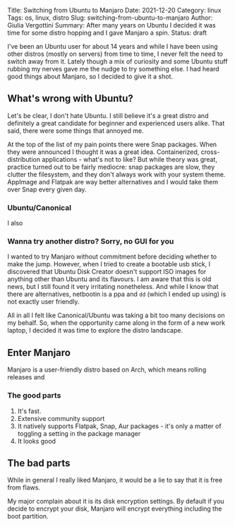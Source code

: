 Title: Switching from Ubuntu to Manjaro
Date: 2021-12-20
Category: linux
Tags: os, linux, distro
Slug: switching-from-ubuntu-to-manjaro
Author: Giulia Vergottini
Summary: After many years on Ubuntu I decided it was time for some distro hopping and I gave Manjaro a spin.
Status: draft

I've been an Ubuntu user for about 14 years and while I have been using other distros (mostly on servers) from time to time, I never felt the need to switch away from it. Lately though a mix of curiosity and some Ubuntu stuff rubbing my nerves gave me the nudge to try something else. I had heard good things about Manjaro, so I decided to give it a shot.

## What's wrong with Ubuntu?

Let's be clear, I don't hate Ubuntu. I still believe it's a great distro and definitely a great candidate for beginner and experienced users alike. That said, there were some things that annoyed me.

At the top of the list of my pain points there were Snap packages. When they were announced I thought it was a great idea. Containerized, cross-distribution applications - what's not to like? But while theory was great, practice turned out to be fairly mediocre: snap packages are slow, they clutter the filesystem, and they don't always work with your system theme. AppImage and Flatpak are way better alternatives and I would take them over Snap every given day.

### Ubuntu/Canonical
I also

### Wanna try another distro? Sorry, no GUI for you

I wanted to try Manjaro without commitment before deciding whether to make the jump. However, when I tried to create a bootable usb stick, I discovered that Ubuntu Disk Creator doesn't support ISO images for anything other than Ubuntu and its flavours. I am aware that this is old news, but I still found it very irritating nonetheless. And while I know that there are alternatives, netbootin is a ppa and `dd` (which I ended up using) is not exactly user friendly.

All in all I felt like Canonical/Ubuntu was taking a bit too many decisions on my behalf. So, when the opportunity came along in the form of a new work laptop, I decided it was time to explore the distro landscape.

## Enter Manjaro

Manjaro is a user-friendly distro based on Arch, which means rolling releases and

### The good parts


1. It's fast.
2. Extensive community support
3. It natively supports Flatpak, Snap, Aur packages - it's only a matter of toggling a setting in the package manager
4. It looks good

## The bad parts

While in general I really liked Manjaro, it would be a lie to say that it is free from flaws.

My major complain about it is its disk encryption settings. By default if you decide to encrypt your disk, Manjaro will encrypt everything including the boot partition.
